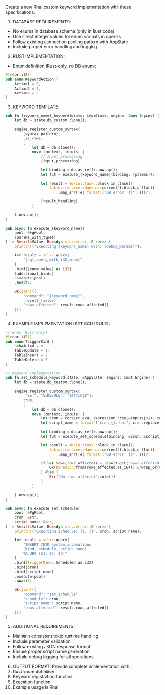 
Create a new Rhai custom keyword implementation with these specifications:

1. DATABASE REQUIREMENTS:
- No enums in database schema (only in Rust code)
- Use direct integer values for enum variants in queries
- Follow existing connection pooling pattern with AppState
- Include proper error handling and logging

2. RUST IMPLEMENTATION:
- Enum definition (Rust-only, no DB enum):
```rust
#[repr(i32)]
pub enum KeywordAction {
    Action1 = 0,
    Action2 = 1,
    Action3 = 2
}
```

3. KEYWORD TEMPLATE:
```rust
pub fn {keyword_name}_keyword(state: &AppState, engine: &mut Engine) {
    let db = state.db_custom.clone();

    engine.register_custom_syntax(
        {syntax_pattern},
        {is_raw},
        {
            let db = db.clone();
            move |context, inputs| {
                // Input processing
                {input_processing}

                let binding = db.as_ref().unwrap();
                let fut = execute_{keyword_name}(binding, {params});

                let result = tokio::task::block_in_place(||
                    tokio::runtime::Handle::current().block_on(fut))
                        .map_err(|e| format!("DB error: {}", e))?;

                {result_handling}
            }
        }
    ).unwrap();
}

pub async fn execute_{keyword_name}(
    pool: &PgPool,
    {params_with_types}
) -> Result<Value, Box<dyn std::error::Error>> {
    println!("Executing {keyword_name} with: {debug_params}");

    let result = sqlx::query(
        "{sql_query_with_i32_enum}"
    )
    .bind({enum_value} as i32)
    {additional_binds}
    .execute(pool)
    .await?;

    Ok(json!({
        "command": "{keyword_name}",
        {result_fields}
        "rows_affected": result.rows_affected()
    }))
}
```

4. EXAMPLE IMPLEMENTATION (SET SCHEDULE):
```rust
// Enum (Rust-only)
#[repr(i32)]
pub enum TriggerKind {
    Scheduled = 0,
    TableUpdate = 1,
    TableInsert = 2,
    TableDelete = 3
}

// Keyword implementation
pub fn set_schedule_keyword(state: &AppState, engine: &mut Engine) {
    let db = state.db_custom.clone();

    engine.register_custom_syntax(
        ["SET", "SCHEDULE", "$string$"],
        true,
        {
            let db = db.clone();
            move |context, inputs| {
                let cron = context.eval_expression_tree(&inputs[0])?.to_string();
                let script_name = format!("cron_{}.rhai", cron.replace(' ', "_"));

                let binding = db.as_ref().unwrap();
                let fut = execute_set_schedule(binding, &cron, &script_name);

                let result = tokio::task::block_in_place(||
                    tokio::runtime::Handle::current().block_on(fut))
                        .map_err(|e| format!("DB error: {}", e))?;

                if let Some(rows_affected) = result.get("rows_affected") {
                    Ok(Dynamic::from(rows_affected.as_i64().unwrap_or(0)))
                } else {
                    Err("No rows affected".into())
                }
            }
        }
    ).unwrap();
}

pub async fn execute_set_schedule(
    pool: &PgPool,
    cron: &str,
    script_name: &str,
) -> Result<Value, Box<dyn std::error::Error>> {
    println!("Executing schedule: {}, {}", cron, script_name);

    let result = sqlx::query(
        "INSERT INTO system_automations
        (kind, schedule, script_name)
        VALUES ($1, $2, $3)"
    )
    .bind(TriggerKind::Scheduled as i32)
    .bind(cron)
    .bind(script_name)
    .execute(pool)
    .await?;

    Ok(json!({
        "command": "set_schedule",
        "schedule": cron,
        "script_name": script_name,
        "rows_affected": result.rows_affected()
    }))
}
```

5. ADDITIONAL REQUIREMENTS:
- Maintain consistent tokio runtime handling
- Include parameter validation
- Follow existing JSON response format
- Ensure proper script name generation
- Include debug logging for all operations

6. OUTPUT FORMAT:
Provide complete implementation with:
1. Rust enum definition
2. Keyword registration function
3. Execution function
4. Example usage in Rhai
